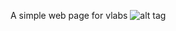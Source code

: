 A simple web page for vlabs
![alt tag](https://github.com/jayanthsagar/Simple-html-app-for-vlabs/img.png)

